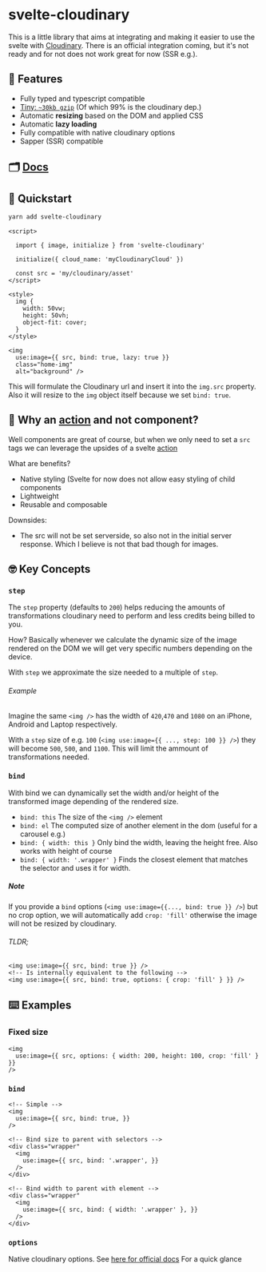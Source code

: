 # svelte-cloudinary

This is a little library that aims at integrating and making it easier to use the svelte with [Cloudinary](https://cloudinary.com/).
There is an official integration coming, but it's not ready and for not does not work great for now (SSR e.g.).

## 🌈 Features

- Fully typed and typescript compatible
- [Tiny: `~30kb gzip`](https://bundlephobia.com/result?p=svelte-cloudinary) (Of which 99% is the cloudinary dep.)
- Automatic **resizing** based on the DOM and applied CSS
- Automatic **lazy loading**
- Fully compatible with native cloudinary options
- Sapper (SSR) compatible

## 🗂 [Docs](https://svelte-cloudinary.vercel.app/modules/_index_)

## 🚀 Quickstart

```bash
yarn add svelte-cloudinary
```

```svelte
<script>

  import { image, initialize } from 'svelte-cloudinary'
  
  initialize({ cloud_name: 'myCloudinaryCloud' })

  const src = 'my/cloudinary/asset'
</script>

<style>
  img {
    width: 50vw;
    height: 50vh;
    object-fit: cover;
  }
</style>

<img
  use:image={{ src, bind: true, lazy: true }}
  class="home-img"
  alt="background" />
```

This will formulate the Cloudinary url and insert it into the `img.src` property.
Also it will resize to the `img` object itself because we set `bind: true`.

## 🤔 Why an [action](https://svelte.dev/docs#use_action) and not component?

Well components are great of course, but when we only need to set a `src` tags we can leverage the upsides of a svelte [action](https://svelte.dev/docs#use_action)

What are benefits?

- Native styling (Svelte for now does not allow easy styling of child components
- Lightweight
- Reusable and composable

Downsides:

- The src will not be set serverside, so also not in the initial server response. Which I believe is not that bad though for images.

## 🤓 Key Concepts

### `step`

The `step` property (defaults to `200`) helps reducing the amounts of transformations cloudinary need to perform and less credits being billed to you.

How? Basically whenever we calculate the dynamic size of the image rendered on the DOM we will get very specific numbers depending on the device.

With `step` we approximate the size needed to a multiple of `step`.

###### Example

Imagine the same `<img />` has the width of `420`,`470` and `1080` on an iPhone, Android and Laptop respectively.

With a `step` size of e.g. `100` (`<img use:image={{ ..., step: 100 }} />`) they will become `500`, `500`, and `1100`. This will limit the ammount of transformations needed.

### `bind`

With bind we can dynamically set the width and/or height of the transformed image depending of the rendered size.

- `bind: this` The size of the `<img />` element
- `bind: el` The computed size of another element in the dom (useful for a carousel e.g.)
- `bind: { width: this }` Only bind the width, leaving the height free. Also works with height of course
- `bind: { width: '.wrapper' }` Finds the closest element that matches the selector and uses it for width.

##### Note

If you provide a `bind` options (`<img use:image={{..., bind: true }} />`) but no crop option, we will automatically add `crop: 'fill'` otherwise the image will not be resized by cloudinary.

###### TLDR;
```svelte
<img use:image={{ src, bind: true }} />
<!-- Is internally equivalent to the following -->
<img use:image={{ src, bind: true, options: { crop: 'fill' } }} />
```


## ⌨️ Examples

### Fixed size

```svelte
<img
  use:image={{ src, options: { width: 200, height: 100, crop: 'fill' } }}
/>
```


### `bind`

```svelte
<!-- Simple -->
<img
  use:image={{ src, bind: true, }}
/>
```

```svelte
<!-- Bind size to parent with selectors -->
<div class="wrapper"
  <img
    use:image={{ src, bind: '.wrapper', }}
  />
</div>
```

```svelte
<!-- Bind width to parent with element -->
<div class="wrapper"
  <img
    use:image={{ src, bind: { width: '.wrapper' }, }}
  />
</div>
```

### `options`

Native cloudinary options. See [here for official docs](https://cloudinary.com/documentation/image_transformations)
For a quick glance
